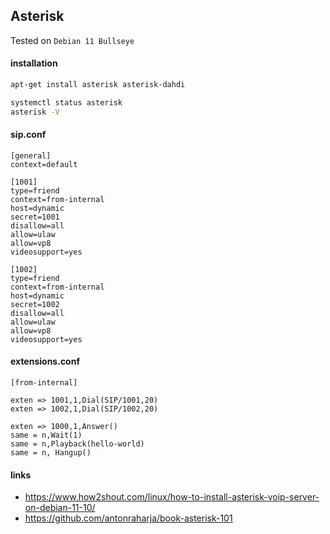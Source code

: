 ## Asterisk

Tested on `Debian 11 Bullseye`

#### installation

```bash
apt-get install asterisk asterisk-dahdi

systemctl status asterisk
asterisk -V
```

#### sip.conf

```config
[general]
context=default

[1001]
type=friend
context=from-internal
host=dynamic
secret=1001
disallow=all
allow=ulaw
allow=vp8
videosupport=yes

[1002]
type=friend
context=from-internal
host=dynamic
secret=1002
disallow=all
allow=ulaw
allow=vp8
videosupport=yes
```

#### extensions.conf

```config
[from-internal]

exten => 1001,1,Dial(SIP/1001,20)
exten => 1002,1,Dial(SIP/1002,20)

exten => 1000,1,Answer()
same = n,Wait(1)
same = n,Playback(hello-world)
same = n, Hangup()
```

#### links

- https://www.how2shout.com/linux/how-to-install-asterisk-voip-server-on-debian-11-10/
- https://github.com/antonraharja/book-asterisk-101
